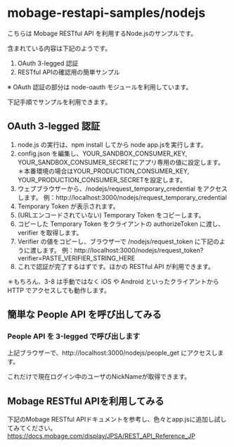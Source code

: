 mobage-restapi-samples/nodejs
======================

こちらは Mobage RESTful API を利用するNode.jsのサンプルです。

含まれている内容は下記のようです。

1. OAuth 3-legged 認証
2. RESTful APIの確認用の簡単サンプル

※ OAuth 認証の部分は node-oauth モジュールを利用しています。

下記手順でサンプルを利用できます。

OAuth 3-legged 認証
-------------------

1. node.js の実行は、npm install してから node app.jsを実行します。
2. config.json を編集し、YOUR_SANDBOX_CONSUMER_KEY, YOUR_SANDBOX_CONSUMER_SECRETにアプリ専用の値に設定します。  
＊本番環境の場合はYOUR_PRODUCTION_CONSUMER_KEY, YOUR_PRODUCTION_CONSUMER_SECRETを設定します。
3. ウェブブラウザーから、/nodejs/request_temporary_credential をアクセスします。
例：http://localhost:3000/nodejs/request_temporary_credential
4. Temporary Token が表示されます。
5. (URLエンコードされていない) Temporary Token をコピーします。
6. コピーした Temporary Token をクライアントの authorizeToken に渡し、verifier を取得します。
7. Verifier の値をコピーし、ブラウザーで /nodejs/request_token に下記のように渡します。
例：http://localhost:3000/nodejs/request_token?verifier=PASTE_VERIFIER_STRING_HERE
8. これで認証が完了するはずです。ほかの RESTful API が利用できます。

＊もちろん、3-8 は手動ではなく iOS や Android といったクライアントから HTTP でアクセスしても動作します。



簡単な People API を呼び出してみる
-------------------------------

### People API を 3-legged で呼び出します

上記ブラウザーで、http://localhost:3000/nodejs/people_get にアクセスします。

これだけで現在ログイン中のユーザのNickNameが取得できます。

Mobage RESTful APIを利用してみる
-------------------
下記のMobage RESTful APIドキュメントを参考し、色々とapp.jsに追加し試してみてください。
https://docs.mobage.com/display/JPSA/REST_API_Reference_JP

